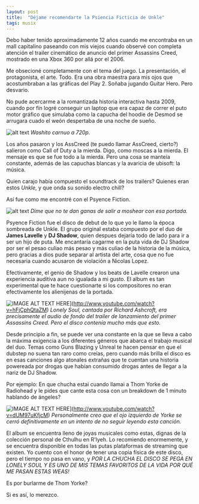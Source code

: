 ```yaml
---
layout: post
title:  "Déjame recomendarte la Psiencia Ficticia de Unkle"
tags: musix
---
```

Debo haber tenido aproximadamente 12 años cuando me encontraba en un mall capitalino paseando con mis viejos cuando observé
con completa atención el trailer cinemático de anuncio del primer Assassins Creed, mostrado en una Xbox 360 por allá por el 2006.

Me obsecioné completamente con el tema del juego. La presentación, el protagonista, el arte. Todo. Era una obra maestra para mis ojos
que acostumbraban a las gráficas del Play 2. Soñaba jugando Guitar Hero. Pero desvario.

No pude acercarme a la romantizada historia interactiva hasta 2009, cuando por fín logré conseguir un laptop que era capaz de correr
el puto motor gráfico que simulaba como la capucha del hoodie de Desmod se arrugara cuado el weón despertaba de una noche de sueño.

![alt text](http://3.bp.blogspot.com/-oSL7KIXMwo0/TtYOQ8G7rKI/AAAAAAAAADY/oeIqBa3PE5g/s1600/Sin+t%25C3%25ADtulo-1.jpg)
_Washito carnuo a 720p._

Los años pasaron y los AssCreed (te puedo llamar AssCreed, cierto?) salieron como Call of Duty a la mierda. Digo, como moscas a la mierda.
El mensaje es que se fue todo a la mierda. Pero una cosa se manteía constante, además de las capuchas blancas y la avaricia de ubisoft: la música.

Quien carajo había compuesto el soundtrack de los trailers? Quienes eran estos _Unkle_, y que onda su sonido electro chill?

Así fue como me encontré con el Psyence Fiction.

![alt text](https://images-na.ssl-images-amazon.com/images/I/61lwA5Q0s5L.jpg)
_Dime que no te dan ganas de salir a moshear con esa portada._

Psyence Fiction fue el disco de debut de lo que yo le llamo la época sombreada de Unkle. El grupo original estaba compuesto por el duo de **James Lavelle** y **DJ Shadow**,
quien despues dejaría todo de lado para ir a ser un hijo de puta. Me encantaría cagarme en la puta vida de DJ Shadow por ser el pesao culiao más pesao y más culiao de la historia
de la música, pero gracias a dios pude separar al artista del arte, cosa que no fue necesaria cuando acusaron de violación a Nicolas Lopez.

Efectivamente, el genio de Shadow y los beats de Lavelle crearon una experiencia auditiva aun no igualada a mi gusto. El album es tan experimental que te
hace cuestionarte si los compositores no eran efectivamente los alienijenas de la portada.

![IMAGE ALT TEXT HERE](http://img.youtube.com/vi/hFjCphQtaZM/0.jpg)](http://www.youtube.com/watch?v=hFjCphQtaZM)
_Lonely Soul, cantada por Richard Ashcroft, era precisamente el audio de fondo del trailer de lanzamiento del primer Assassins Creed.
Pero el disco contenía mucho más que esto._

Desde principio a fin, se puede ver una constante en la que se lleva a cabo la máxima exigencia a los diferentes géneros que abarca el trabajo musical del duo.
Temas como Guns Blazing y Unreal te hacen pensar en que el dubstep no suena tan raro como creías, pero cuando más brilla el disco es en esas canciones algo atonales
extrañas que te cuentan una historia powereada por drogas que habían consumido drogas antes de llegar a la nariz de DJ Shadow.

Por ejemplo: En que chucha estai cuando llamai a Thom Yorke de Radiohead y le pides que cante esta cosa con un breakdown de 1 minuto hablando de ángeles?

![IMAGE ALT TEXT HERE](http://img.youtube.com/vi/dUM97uKfjcM/0.jpg)](http://www.youtube.com/watch?v=dUM97uKfjcM)
_Personalmente creo que el ojo izquierdo de Yorke se cerró definitivamente en un intento de no seguir leyendo esta canción._

El album se encuentra lleno de joyas musicales como estas, dignas de la colección personal de Cthulhu en R'lyeh. Lo recomiendo enormemente, y se encuentra disponible 
en todas las putas plataformas de streaming que existen. Yo cuento con el honor de tener una copia física de este disco, pero el tiempo no pasa en vano, y _POR LA CHUCHA EL 
DISCO SE PEGA EN LONELY SOUL Y ES UNO DE MIS TEMAS FAVORITOS DE LA VIDA POR QUÉ ME PASAN ESTAS WEAS!_

Es por burlarme de Thom Yorke?

Si es así, lo merezco.
